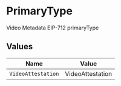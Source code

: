 # PrimaryType

Video Metadata EIP-712 primaryType


## Values

| Name               | Value              |
| ------------------ | ------------------ |
| `VideoAttestation` | VideoAttestation   |